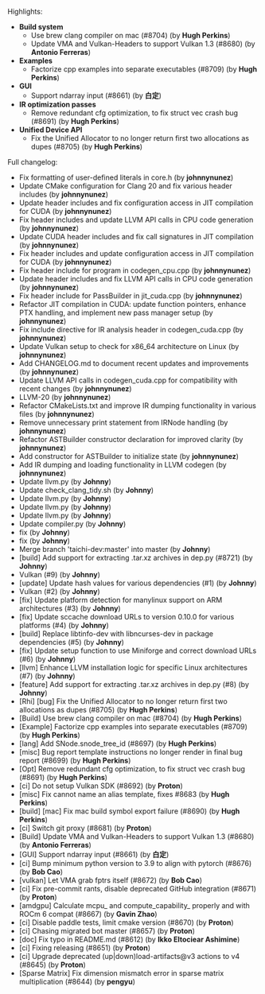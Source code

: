 Highlights:
   - **Build system**
      - Use brew clang compiler on mac (#8704) (by **Hugh Perkins**)
      - Update VMA and Vulkan-Headers to support Vulkan 1.3 (#8680) (by **Antonio Ferreras**)
   - **Examples**
      - Factorize cpp examples into separate executables (#8709) (by **Hugh Perkins**)
   - **GUI**
      - Support ndarray input (#8661) (by **白定**)
   - **IR optimization passes**
      - Remove redundant cfg optimization, to fix struct vec crash bug (#8691) (by **Hugh Perkins**)
   - **Unified Device API**
      - Fix the Unified Allocator to no longer return first two allocations as dupes (#8705) (by **Hugh Perkins**)

Full changelog:
   - Fix formatting of user-defined literals in core.h (by **johnnynunez**)
   - Update CMake configuration for Clang 20 and fix various header includes (by **johnnynunez**)
   - Update header includes and fix configuration access in JIT compilation for CUDA (by **johnnynunez**)
   - Fix header includes and update LLVM API calls in CPU code generation (by **johnnynunez**)
   - Update CUDA header includes and fix call signatures in JIT compilation (by **johnnynunez**)
   - Fix header includes and update configuration access in JIT compilation for CUDA (by **johnnynunez**)
   - Fix header include for program in codegen_cpu.cpp (by **johnnynunez**)
   - Update header includes and fix LLVM API calls in CPU code generation (by **johnnynunez**)
   - Fix header include for PassBuilder in jit_cuda.cpp (by **johnnynunez**)
   - Refactor JIT compilation in CUDA: update function pointers, enhance PTX handling, and implement new pass manager setup (by **johnnynunez**)
   - Fix include directive for IR analysis header in codegen_cuda.cpp (by **johnnynunez**)
   - Update Vulkan setup to check for x86_64 architecture on Linux (by **johnnynunez**)
   - Add CHANGELOG.md to document recent updates and improvements (by **johnnynunez**)
   - Update LLVM API calls in codegen_cuda.cpp for compatibility with recent changes (by **johnnynunez**)
   - LLVM-20 (by **johnnynunez**)
   - Refactor CMakeLists.txt and improve IR dumping functionality in various files (by **johnnynunez**)
   - Remove unnecessary print statement from IRNode handling (by **johnnynunez**)
   - Refactor ASTBuilder constructor declaration for improved clarity (by **johnnynunez**)
   - Add constructor for ASTBuilder to initialize state (by **johnnynunez**)
   - Add IR dumping and loading functionality in LLVM codegen (by **johnnynunez**)
   - Update llvm.py (by **Johnny**)
   - Update check_clang_tidy.sh (by **Johnny**)
   - Update llvm.py (by **Johnny**)
   - Update llvm.py (by **Johnny**)
   - Update llvm.py (by **Johnny**)
   - Update compiler.py (by **Johnny**)
   - fix (by **Johnny**)
   - fix (by **Johnny**)
   - Merge branch 'taichi-dev:master' into master (by **Johnny**)
   - [build] Add support for extracting .tar.xz archives in dep.py (#8721) (by **Johnny**)
   - Vulkan (#9) (by **Johnny**)
   - [update] Update hash values for various dependencies (#1) (by **Johnny**)
   - Vulkan (#2) (by **Johnny**)
   - [fix] Update platform detection for manylinux support on ARM architectures (#3) (by **Johnny**)
   - [fix] Update sccache download URLs to version 0.10.0 for various platforms (#4) (by **Johnny**)
   - [build] Replace libtinfo-dev with libncurses-dev in package dependencies (#5) (by **Johnny**)
   - [fix] Update setup function to use Miniforge and correct download URLs (#6) (by **Johnny**)
   - [llvm] Enhance LLVM installation logic for specific Linux architectures (#7) (by **Johnny**)
   - [feature] Add support for extracting .tar.xz archives in dep.py (#8) (by **Johnny**)
   - [Rhi] [bug] Fix the Unified Allocator to no longer return first two allocations as dupes (#8705) (by **Hugh Perkins**)
   - [Build] Use brew clang compiler on mac (#8704) (by **Hugh Perkins**)
   - [Example] Factorize cpp examples into separate executables (#8709) (by **Hugh Perkins**)
   - [lang] Add SNode.snode_tree_id (#8697) (by **Hugh Perkins**)
   - [misc] Bug report template instructions no longer render in final bug report (#8699) (by **Hugh Perkins**)
   - [Opt] Remove redundant cfg optimization, to fix struct vec crash bug (#8691) (by **Hugh Perkins**)
   - [ci] Do not setup Vulkan SDK (#8692) (by **Proton**)
   - [misc] Fix cannot name an alias template, fixes #8683 (by **Hugh Perkins**)
   - [build] [mac] Fix mac build symbol export failure (#8690) (by **Hugh Perkins**)
   - [ci] Switch git proxy (#8681) (by **Proton**)
   - [Build] Update VMA and Vulkan-Headers to support Vulkan 1.3 (#8680) (by **Antonio Ferreras**)
   - [GUI] Support ndarray input (#8661) (by **白定**)
   - [ci] Bump minimum python version to 3.9 to align with pytorch (#8676) (by **Bob Cao**)
   - [vulkan] Let VMA grab fptrs itself (#8672) (by **Bob Cao**)
   - [ci] Fix pre-commit rants, disable deprecated GitHub integration (#8671) (by **Proton**)
   - [amdgpu] Calculate mcpu_ and compute_capability_ properly and with ROCm 6 compat (#8667) (by **Gavin Zhao**)
   - [ci] Disable paddle tests, limit cmake version (#8670) (by **Proton**)
   - [ci] Chasing migrated bot master (#8657) (by **Proton**)
   - [doc] Fix typo in README.md (#8612) (by **Ikko Eltociear Ashimine**)
   - [ci] Fixing releasing (#8651) (by **Proton**)
   - [ci] Upgrade deprecated (up|down)load-artifacts@v3 actions to v4 (#8645) (by **Proton**)
   - [Sparse Matrix] Fix dimension mismatch error in sparse matrix multiplication (#8644) (by **pengyu**)
